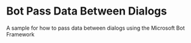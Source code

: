 # Bot Pass Data Between Dialogs
A sample for how to pass data between dialogs using the Microsoft Bot Framework
